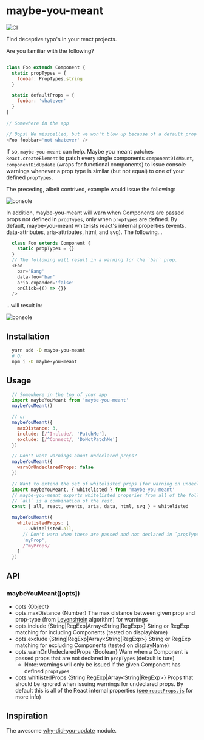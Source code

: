 # maybe-you-meant
[![CI][travis-image]][travis-url]

Find deceptive typo's in your react projects.

Are you familiar with the following?

```js

class Foo extends Component {
  static propTypes = {
    foobar: PropTypes.string
  }

  static defaultProps = {
    foobar: 'whatever'
  }
}

// Somewhere in the app

// Oops! We misspelled, but we won't blow up because of a default prop type.
<Foo foobbar='not whatever' />
```

If so, `maybe-you-meant` can help. Maybe you meant patches `React.createElement`
to patch every single components `componentDidMount`, `componentDidUpdate`
(wraps for functional components) to issue console warnings whenever a prop type
is similar (but not equal) to one of your defined `propTypes`.

The preceding, albeit contrived, example would issue the following:

![console](https://raw.githubusercontent.com/nickpisacane/maybe-you-meant/master/graphics/console.png)

In addition, maybe-you-meant will warn when Components are passed props not
defined in `propTypes`, only when `propTypes` are defined. By default, maybe-you-meant
whitelists react's internal properties (events, data-attributes, aria-attributes, html, and svg).
The following...

```js
  class Foo extends Component {
    static propTypes = {}
  }
  // The following will result in a warning for the `bar` prop.
  <Foo
    bar='Bang'
    data-foo='bar'
    aria-expanded='false'
    onClick={() => {}}
  />
```

...will result in:

![console](https://raw.githubusercontent.com/nickpisacane/maybe-you-meant/master/graphics/console-undeclared-prop.png)

## Installation

```sh
  yarn add -D maybe-you-meant
  # Or
  npm i -D maybe-you-meant
```

## Usage

```js
  // Somewhere in the top of your app
  import maybeYouMeant from 'maybe-you-meant'
  maybeYouMeant()

  // or
  maybeYouMeant({
    maxDistance: 3,
    include: [/^Include/, 'PatchMe'],
    exclude: [/^Connect/, 'DoNotPatchMe']
  })

  // Don't want warnings about undeclared props?
  maybeYouMeant({
    warnOnUndeclaredProps: false
  })

  // Want to extend the set of whitelisted props (for warning on undeclared props)?
  import maybeYouMeant, { whitelisted } from 'maybe-you-meant'
  // maybe-you-meant exports whitelisted properies from all of the following
  // `all` is a combination of the rest.
  const { all, react, events, aria, data, html, svg } = whitelisted

  maybeYouMeant({
    whitelistedProps: [
      ...whitelisted.all,
      // Don't warn when these are passed and not declared in `propTypes`
      'myProp',
      /^myProps/
    ]
  })
```

## API

### maybeYouMeant([opts])
* opts {Object}
* opts.maxDistance {Number} The max distance between given prop and prop-type (from [Levenshtein](https://en.wikipedia.org/wiki/Levenshtein_distance) algorithm) for warnings
* opts.include {String|RegExp|Array<String|RegExp>} String or RegExp matching for including Components (tested on displayName)
* opts.exclude {String|RegExp|Array<String|RegExp>} String or RegExp matching for excluding Components (tested on displayName)
* opts.warnOnUndeclaredProps {Boolean} Warn when a Component is passed props that are not declared in `propTypes` (default is ture)
  * Note: warnings will only be issued if the given Component has defined `propTypes`
* opts.whitlistedProps {String|RegExp|Array<String|RegExp>} Props that should be ignored
when issuing warnings for undeclared props. By default this is all of the React
internal properties ([see `reactProps.js`](https://github.com/nickpisacane/maybe-you-meant/blob/master/src/reactProps.js) for more info)
## Inspiration

The awesome [why-did-you-update](https://github.com/garbles/why-did-you-update)
module.


[travis-image]: https://travis-ci.org/nickpisacane/maybe-you-meant.svg?branch=master
[travis-url]: https://travis-ci.org/nickpisacane/maybe-you-meant
